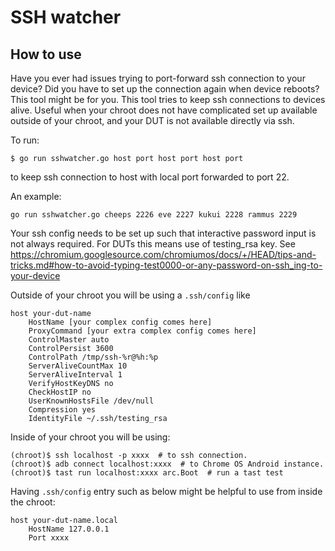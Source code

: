 # SSH watcher

## How to use

Have you ever had issues trying to port-forward ssh connection to your device?
Did you have to set up the connection again when device reboots? This tool might
be for you. This tool tries to keep ssh connections to devices alive. Useful
when your chroot does not have complicated set up available outside of your
chroot, and your DUT is not available directly via ssh.

To run:

```shell
$ go run sshwatcher.go host port host port host port
```
to keep ssh connection to host with local port forwarded to port 22.

An example:

```shell
go run sshwatcher.go cheeps 2226 eve 2227 kukui 2228 rammus 2229
```

Your ssh config needs to be set up such that interactive password input is not
always required. For DUTs this means use of testing_rsa key. See
https://chromium.googlesource.com/chromiumos/docs/+/HEAD/tips-and-tricks.md#how-to-avoid-typing-test0000-or-any-password-on-ssh_ing-to-your-device

Outside of your chroot you will be using a `.ssh/config` like

```
host your-dut-name
    HostName [your complex config comes here]
    ProxyCommand [your extra complex config comes here]
    ControlMaster auto
    ControlPersist 3600
    ControlPath /tmp/ssh-%r@%h:%p
    ServerAliveCountMax 10
    ServerAliveInterval 1
    VerifyHostKeyDNS no
    CheckHostIP no
    UserKnownHostsFile /dev/null
    Compression yes
    IdentityFile ~/.ssh/testing_rsa
```

Inside of your chroot you will be using:

```shell
(chroot)$ ssh localhost -p xxxx  # to ssh connection.
(chroot)$ adb connect localhost:xxxx  # to Chrome OS Android instance.
(chroot)$ tast run localhost:xxxx arc.Boot  # run a tast test
```

Having `.ssh/config` entry such as below might be helpful to use from inside the
chroot:

```
host your-dut-name.local
    HostName 127.0.0.1
    Port xxxx
```

